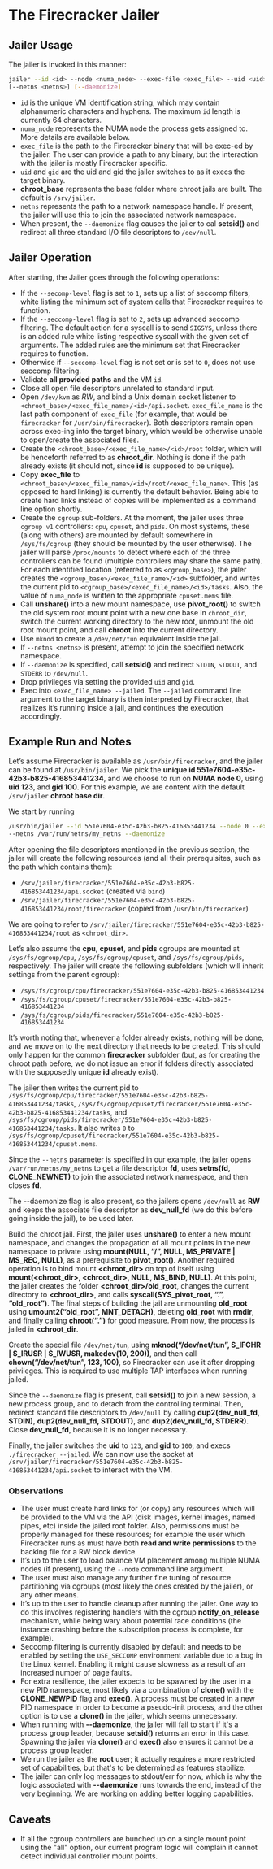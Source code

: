 # The Firecracker Jailer

## Jailer Usage

The jailer is invoked in this manner:

``` bash
jailer --id <id> --node <numa_node> --exec-file <exec_file> --uid <uid> --gid <gid> [--chroot-base-dir <chroot_base>]
[--netns <netns>] [--daemonize]
```

- `id` is the unique VM identification string, which may contain alphanumeric
  characters and hyphens. The maximum `id` length is currently 64 characters.
- `numa_node` represents the NUMA node the process gets assigned to. More
  details are available below.
- `exec_file` is the path to the Firecracker binary that will be exec-ed by the
  jailer. The user can provide a path to any binary, but the interaction with
  the jailer is mostly Firecracker specific.
- `uid` and `gid` are the uid and gid the jailer switches to as it execs the
  target binary.
- **chroot_base** represents the base folder where chroot jails are built. The
  default is `/srv/jailer`.
- `netns` represents the path to a network namespace handle. If present, the jailer
  will use this to join the associated network namespace.
- When present, the `--daemonize` flag causes the jailer to cal **setsid()** and
  redirect all three standard I/O file descriptors to `/dev/null`.

## Jailer Operation

After starting, the Jailer goes through the following operations:

- If the `--secomp-level` flag is set to `1`, sets up a list of seccomp
  filters, white listing the minimum set of system calls that Firecracker
  requires to function.
- If the `--seccomp-level` flag is set to `2`, sets up advanced
  seccomp filtering. The default action for a syscall is to send `SIGSYS`,
  unless there is an added rule white listing respective syscall with the given
  set of arguments. The added rules are the minimum set that Firecracker
  requires to function.
- Otherwise if `--seccomp-level` flag is not set or is set to `0`, does not use
  seccomp filtering.
- Validate **all provided paths** and the VM `id`.
- Close all open file descriptors unrelated to standard input.
- Open `/dev/kvm` as *RW*, and bind a Unix domain socket listener to
  `<chroot_base>/<exec_file_name>/<id>/api.socket`. `exec_file_name` is the last
  path component of `exec_file` (for example, that would be `firecracker` for
  `/usr/bin/firecracker`). Both descriptors remain open across exec-ing into
  the target binary, which would be otherwise unable to open/create the associated
  files.
- Create the `<chroot_base>/<exec_file_name>/<id>/root` folder, which will be
  henceforth referred to as **chroot_dir**. Nothing is done if the path already
  exists (it should not, since **id** is supposed to be unique).
- Copy **exec_file** to
  `<chroot_base>/<exec_file_name>/<id>/root/<exec_file_name>`. This (as opposed
  to hard linking) is currently the default behavior. Being able to create hard
  links instead of copies will be implemented as a command line option shortly.
- Create the `cgroup` sub-folders. At the moment, the jailer uses three
  `cgroup v1` controllers: `cpu`, `cpuset`, and `pids`. On most systems, these
  (along with others) are mounted by default somewhere in `/sys/fs/cgroup` (they
  should be mounted by the user otherwise). The jailer will parse `/proc/mounts`
  to detect where each of the three controllers can be found (multiple
  controllers may share the same path). For each identified location (referred
  to as `<cgroup_base>`), the jailer creates the
  `<cgroup_base>/<exec_file_name>/<id>` subfolder, and writes the current pid to
  `<cgroup_base>/<exec_file_name>/<id>/tasks`. Also, the value of `numa_node` is
  written to the appropriate `cpuset.mems` file.
- Call **unshare()** into a new mount namespace, use **pivot_root()** to switch the
  old system root mount point with a new one base in `chroot_dir`, switch the current
  working directory to the new root, unmount the old root mount point, and call
  **chroot** into the current directory.
- Use `mknod` to create a `/dev/net/tun` equivalent inside the jail.
- If `--netns <netns>` is present, attempt to join the specified network namespace.
- If `--daemonize` is specified, call **setsid()** and redirect `STDIN`, `STDOUT`,
  and `STDERR` to `/dev/null`.
- Drop privileges via setting the provided `uid` and `gid`.
- Exec into `<exec_file_name> --jailed`. The `--jailed` command line argument to
  the target binary is then interpreted by Firecracker, that realizes it’s
  running inside a jail, and continues the execution accordingly.

## Example Run and Notes

Let’s assume Firecracker is available as `/usr/bin/firecracker`, and the jailer
can be found at `/usr/bin/jailer`. We pick the **unique id
551e7604-e35c-42b3-b825-416853441234**, and we choose to run on **NUMA node 0**,
using **uid 123**, and **gid 100**. For this example, we are content with the
default `/srv/jailer` **chroot base dir**.

We start by running

``` bash
/usr/bin/jailer --id 551e7604-e35c-42b3-b825-416853441234 --node 0 --exec-file /usr/bin/firecracker --uid 123 --gid 100
--netns /var/run/netns/my_netns --daemonize
```

After opening the file descriptors mentioned in the previous section, the jailer
will create the following resources (and all their prerequisites, such as the
path which contains them):

- `/srv/jailer/firecracker/551e7604-e35c-42b3-b825-416853441234/api.socket`
  (created via `bind`)
- `/srv/jailer/firecracker/551e7604-e35c-42b3-b825-416853441234/root/firecracker`
  (copied from `/usr/bin/firecracker`)

We are going to refer to `/srv/jailer/firecracker/551e7604-e35c-42b3-b825-416853441234/root` as `<chroot_dir>`.

Let’s also assume the **cpu**, **cpuset**, and **pids** cgroups are mounted at
`/sys/fs/cgroup/cpu`, `/sys/fs/cgroup/cpuset`, and `/sys/fs/cgroup/pids`,
respectively. The jailer will create the following subfolders (which will
inherit settings from the parent cgroup):

- `/sys/fs/cgroup/cpu/firecracker/551e7604-e35c-42b3-b825-416853441234`
- `/sys/fs/cgroup/cpuset/firecracker/551e7604-e35c-42b3-b825-416853441234`
- `/sys/fs/cgroup/pids/firecracker/551e7604-e35c-42b3-b825-416853441234`

It’s worth noting that, whenever a folder already exists, nothing will be done,
and we move on to the next directory that needs to be created. This should only
happen for the common **firecracker** subfolder (but, as for creating the chroot
path before, we do not issue an error if folders directly associated with the
supposedly unique **id** already exist).

The jailer then writes the current pid to `/sys/fs/cgroup/cpu/firecracker/551e7604-e35c-42b3-b825-416853441234/tasks`,
`/sys/fs/cgroup/cpuset/firecracker/551e7604-e35c-42b3-b825-416853441234/tasks`, and
`/sys/fs/cgroup/pids/firecracker/551e7604-e35c-42b3-b825-416853441234/tasks`. It also writes `0` to
`/sys/fs/cgroup/cpuset/firecracker/551e7604-e35c-42b3-b825-416853441234/cpuset.mems`.

Since the `--netns` parameter is specified in our example, the jailer opens `/var/run/netns/my_netns` to get a file
descriptor **fd**, uses **setns(fd, CLONE_NEWNET)** to join the associated network namespace, and then closes **fd**.

The --daemonize flag is also present, so the jailers opens `/dev/null` as **RW** and keeps the associate file descriptor
as **dev_null_fd** (we do this before going inside the jail), to be used later.

Build the chroot jail. First, the jailer uses **unshare()** to enter a new mount namespace, and changes the propagation
of all mount points in the new namespace to private using **mount(NULL, “/”, NULL, MS_PRIVATE | MS_REC, NULL)**, as a
prerequisite to **pivot_root()**. Another required operation is to bind mount **<chroot_dir>** on top of itself using
**mount(<chroot_dir>, <chroot_dir>, NULL, MS_BIND, NULL)**. At this point, the jailer creates the folder
**<chroot_dir>/old_root**, changes the current directory to **<chroot_dir>**, and calls
**syscall(SYS_pivot_root, “.”, “old_root”)**. The final steps of building the jail are unmounting **old_root** using
**umount2(“old_root”, MNT_DETACH)**, deleting **old_root** with **rmdir**, and finally calling **chroot(“.”)** for
good measure. From now, the process is jailed in **<chroot_dir**.

Create the special file `/dev/net/tun`, using **mknod(“/dev/net/tun”, S_IFCHR | S_IRUSR | S_IWUSR, makedev(10, 200))**,
and then call **chown(“/dev/net/tun”, 123, 100)**, so Firecracker can use it after dropping privileges. This is required
to use multiple TAP interfaces when running jailed.

Since the `--daemonize` flag is present, call **setsid()** to join a new session, a new process group, and to detach
from the controlling terminal. Then, redirect standard file descriptors to `/dev/null` by calling
**dup2(dev_null_fd, STDIN)**, **dup2(dev_null_fd, STDOUT)**, and **dup2(dev_null_fd, STDERR)**. Close **dev_null_fd**,
because it is no longer necessary.

Finally, the jailer switches the **uid** to ```123```, and **gid** to ```100```, and execs
`./firecracker --jailed`. We can now use the socket at `/srv/jailer/firecracker/551e7604-e35c-42b3-b825-416853441234/api.socket`
to interact with the VM.

### Observations

- The user must create hard links for (or copy) any resources which will be
  provided to the VM via the API (disk images, kernel images, named pipes, etc)
  inside the jailed root folder. Also, permissions must be properly managed for
  these resources; for example the user which Firecracker runs as must have both
  **read and write permissions** to the backing file for a RW block device.
- It’s up to the user to load balance VM placement among multiple NUMA nodes
  (if present), using the ```--node``` command line argument.
- The user must also manage any further fine tuning of resource partitioning via
  cgroups (most likely the ones created by the jailer), or any other means.
- It’s up to the user to handle cleanup after running the jailer. One way to do
  this involves registering handlers with the cgroup **notify_on_release**
  mechanism, while being wary about potential race conditions (the instance
  crashing before the subscription process is complete, for example).
- Seccomp filtering is currently disabled by default and needs to be enabled by
  setting the `USE_SECCOMP` environment variable due to a bug in the Linux
  kernel. Enabling it might cause slowness as a result of an increased number of
  page faults.
- For extra resilience, the jailer expects to be spawned by the user in a new PID namespace, most likely via a
combination of **clone()** with the **CLONE_NEWPID** flag and **exec()**. A process must be created in a new PID
namespace in order to become a pseudo-init process, and the other option is to use a **clone()** in the jailer,
which seems unnecessary.
- When running with **--daemonize**, the jailer will fail to start if it's a process group leader, because **setsid()**
returns an error in this case. Spawning the jailer via **clone()** and **exec()** also ensures it cannot be a
process group leader.
- We run the jailer as the **root** user; it actually requires a more restricted set of capabilities, but that's to be
determined as features stabilize.
- The jailer can only log messages to stdout/err for now, which is why the logic associated with **--daemonize**
runs towards the end, instead of the very beginning. We are working on adding better logging capabilities.

## Caveats

- If all the cgroup controllers are bunched up on a single mount point using the
  "all" option, our current program logic will complain it cannot detect
  individual controller mount points.
